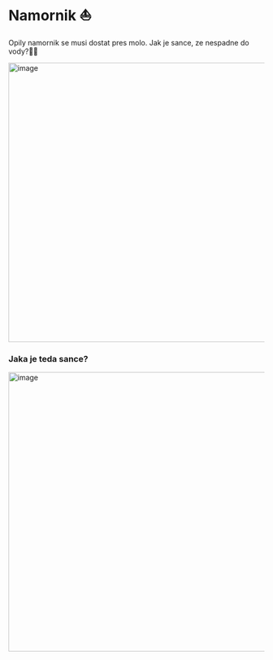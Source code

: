 # Namornik ⛵

Opily namornik se musi dostat pres molo. Jak je sance, ze nespadne do vody?🍾🍙

<img width="550" alt="image" src="https://user-images.githubusercontent.com/105239325/216755680-5f3b0c40-8ed0-4862-acbf-b610434bb384.png">

### Jaka je teda sance?
<img width="550" alt="image" src="https://user-images.githubusercontent.com/105239325/216755887-6291e40d-024f-4f2d-b07a-7b0f63aef7cd.png">
